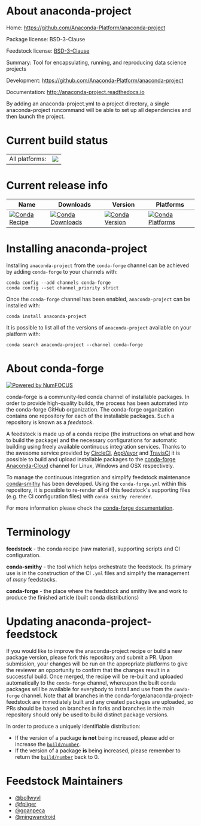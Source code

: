 About anaconda-project
======================

Home: https://github.com/Anaconda-Platform/anaconda-project

Package license: BSD-3-Clause

Feedstock license: [BSD-3-Clause](https://github.com/conda-forge/anaconda-project-feedstock/blob/master/LICENSE.txt)

Summary: Tool for encapsulating, running, and reproducing data science projects

Development: https://github.com/Anaconda-Platform/anaconda-project

Documentation: http://anaconda-project.readthedocs.io

By adding an anaconda-project.yml to a project directory, a single
anaconda-project runcommand will be able to set up all dependencies
and then launch the project.


Current build status
====================


<table><tr><td>All platforms:</td>
    <td>
      <a href="https://dev.azure.com/conda-forge/feedstock-builds/_build/latest?definitionId=2685&branchName=master">
        <img src="https://dev.azure.com/conda-forge/feedstock-builds/_apis/build/status/anaconda-project-feedstock?branchName=master">
      </a>
    </td>
  </tr>
</table>

Current release info
====================

| Name | Downloads | Version | Platforms |
| --- | --- | --- | --- |
| [![Conda Recipe](https://img.shields.io/badge/recipe-anaconda--project-green.svg)](https://anaconda.org/conda-forge/anaconda-project) | [![Conda Downloads](https://img.shields.io/conda/dn/conda-forge/anaconda-project.svg)](https://anaconda.org/conda-forge/anaconda-project) | [![Conda Version](https://img.shields.io/conda/vn/conda-forge/anaconda-project.svg)](https://anaconda.org/conda-forge/anaconda-project) | [![Conda Platforms](https://img.shields.io/conda/pn/conda-forge/anaconda-project.svg)](https://anaconda.org/conda-forge/anaconda-project) |

Installing anaconda-project
===========================

Installing `anaconda-project` from the `conda-forge` channel can be achieved by adding `conda-forge` to your channels with:

```
conda config --add channels conda-forge
conda config --set channel_priority strict
```

Once the `conda-forge` channel has been enabled, `anaconda-project` can be installed with:

```
conda install anaconda-project
```

It is possible to list all of the versions of `anaconda-project` available on your platform with:

```
conda search anaconda-project --channel conda-forge
```


About conda-forge
=================

[![Powered by NumFOCUS](https://img.shields.io/badge/powered%20by-NumFOCUS-orange.svg?style=flat&colorA=E1523D&colorB=007D8A)](http://numfocus.org)

conda-forge is a community-led conda channel of installable packages.
In order to provide high-quality builds, the process has been automated into the
conda-forge GitHub organization. The conda-forge organization contains one repository
for each of the installable packages. Such a repository is known as a *feedstock*.

A feedstock is made up of a conda recipe (the instructions on what and how to build
the package) and the necessary configurations for automatic building using freely
available continuous integration services. Thanks to the awesome service provided by
[CircleCI](https://circleci.com/), [AppVeyor](https://www.appveyor.com/)
and [TravisCI](https://travis-ci.com/) it is possible to build and upload installable
packages to the [conda-forge](https://anaconda.org/conda-forge)
[Anaconda-Cloud](https://anaconda.org/) channel for Linux, Windows and OSX respectively.

To manage the continuous integration and simplify feedstock maintenance
[conda-smithy](https://github.com/conda-forge/conda-smithy) has been developed.
Using the ``conda-forge.yml`` within this repository, it is possible to re-render all of
this feedstock's supporting files (e.g. the CI configuration files) with ``conda smithy rerender``.

For more information please check the [conda-forge documentation](https://conda-forge.org/docs/).

Terminology
===========

**feedstock** - the conda recipe (raw material), supporting scripts and CI configuration.

**conda-smithy** - the tool which helps orchestrate the feedstock.
                   Its primary use is in the construction of the CI ``.yml`` files
                   and simplify the management of *many* feedstocks.

**conda-forge** - the place where the feedstock and smithy live and work to
                  produce the finished article (built conda distributions)


Updating anaconda-project-feedstock
===================================

If you would like to improve the anaconda-project recipe or build a new
package version, please fork this repository and submit a PR. Upon submission,
your changes will be run on the appropriate platforms to give the reviewer an
opportunity to confirm that the changes result in a successful build. Once
merged, the recipe will be re-built and uploaded automatically to the
`conda-forge` channel, whereupon the built conda packages will be available for
everybody to install and use from the `conda-forge` channel.
Note that all branches in the conda-forge/anaconda-project-feedstock are
immediately built and any created packages are uploaded, so PRs should be based
on branches in forks and branches in the main repository should only be used to
build distinct package versions.

In order to produce a uniquely identifiable distribution:
 * If the version of a package **is not** being increased, please add or increase
   the [``build/number``](https://docs.conda.io/projects/conda-build/en/latest/resources/define-metadata.html#build-number-and-string).
 * If the version of a package **is** being increased, please remember to return
   the [``build/number``](https://docs.conda.io/projects/conda-build/en/latest/resources/define-metadata.html#build-number-and-string)
   back to 0.

Feedstock Maintainers
=====================

* [@bollwyvl](https://github.com/bollwyvl/)
* [@fpliger](https://github.com/fpliger/)
* [@goanpeca](https://github.com/goanpeca/)
* [@mingwandroid](https://github.com/mingwandroid/)

